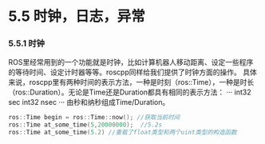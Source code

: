 # 5.5 时钟，日志，异常
### 5.5.1 时钟
ROS里经常用到的一个功能就是时钟，比如计算机器人移动距离、设定一些程序的等待时间、设定计时器等等。roscpp同样给我们提供了时钟方面的操作。
具体来说，roscpp里有两种时间的表示方法，一种是时刻（ros::Time），一种是时长（ros::Duration）。无论是Time还是Duration都具有相同的表示方法：
···
int32 sec
int32 nsec
···
由秒和纳秒组成Time/Duration。


```cpp
ros::Time begin = ros::Time::now(); //获取当前时间
ros::Time at_some_time(5,20000000);  //5.2s
ros::Time at_some_time(5.2) //重载了float类型和两个uint类型的构造函数
```

